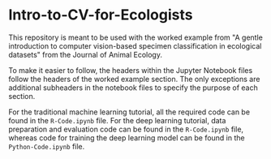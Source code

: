 # Intro-to-CV-for-Ecologists
This repository is meant to be used with the worked example from "A gentle introduction to computer vision-based specimen classification in ecological datasets" from the Journal of Animal Ecology.

To make it easier to follow, the headers within the Jupyter Notebook files follow the headers of the worked example section. The only exceptions are additional subheaders in the notebook files to specify the purpose of each section.

For the traditional machine learning tutorial, all the required code can be found in the `R-Code.ipynb` file. For the deep learning tutorial, data preparation and evaluation code can be found in the `R-Code.ipynb` file, whereas code for training the deep learning model can be found in the `Python-Code.ipynb` file. 

